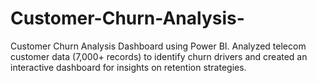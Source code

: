 # Customer-Churn-Analysis-
Customer Churn Analysis Dashboard using Power BI.  Analyzed telecom customer data (7,000+ records) to identify churn drivers and created an interactive dashboard for insights on retention strategies.
